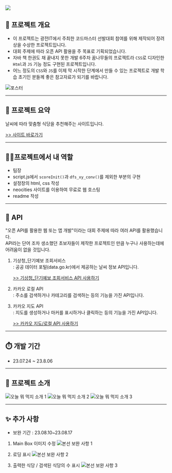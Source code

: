 ![](https://velog.velcdn.com/images/ksj0314/post/f86a16a4-c02c-4c3d-b211-f30c0a81a767/image.png)

## 📗 프로젝트 개요

* 이 프로젝트는 광전IT에서 주최한 코드마스터 선발대회 참여를 위해 제작되어 장려상을 수상한 프로젝트입니다.
* 대회 주제에 따라 오픈 API 활용을 주 목표로 기획되었습니다.
* 자바 책 한권도 채 끝내지 못한 개발 6주차 꿈나무들의 프로젝트라 `CSS`로 디자인한 `Html`과 `JS` 기능 정도 구현된 프로젝트입니다.
* 어느 정도의 `CSS`와 `JS`를 이제 막 시작한 단계에서 만들 수 있는 프로젝트로 개발 학습 초기인 분들께 좋은 참고자료가 되기를 바랍니다.

![포스터](https://github.com/KSJ0314/What_to_eat_today/assets/132119447/57485485-6056-4341-bde7-5ab5d55ddeaa)

---

## 📘 프로젝트 요약
날씨에 따라 맞춤형 식당을 추천해주는 사이트입니다.

[>> 사이트 바로가기](https://cmkj0314.neocities.org/)

---

## 👨‍💻프로젝트에서 내 역할

* 팀장
* script.js에서 `scoreInit()`과 `dfs_xy_conv()`를 제외한 부분의 구현
* 설정창의 html, css 작성
* neocities 사이트를 이용하여 무료로 웹 호스팅
* readme 작성

---

## 📕 API

"오픈 API를 활용한 웹 또는 앱 개발"이라는 대회 주제에 따라 여러 API를 활용했습니다.<br/>
API라는 단어 조차 생소했던 초보자들이 제작한 프로젝트인 만큼 누구나 사용하는데에 어려움이 없을 것입니다.

1. 기상청_단기예보 조회서비스<br/>
   : 공공 데이터 포털(data.go.kr)에서 제공하는 날씨 정보 API입니다.
   
   [>> 기상청_단기예보 조회서비스 API 사용하기](https://velog.io/@ksj0314/%EA%B8%B0%EC%83%81%EC%B2%AD%EB%8B%A8%EA%B8%B0%EC%98%88%EB%B3%B4-%EC%A1%B0%ED%9A%8C%EC%84%9C%EB%B9%84%EC%8A%A4-API-%EC%82%AC%EC%9A%A9%ED%95%98%EA%B8%B0)

3. 카카오 로컬 API<br/>
   : 주소를 검색하거나 카테고리를 검색하는 등의 기능을 가진 API입니다.

4. 카카오 지도 API<br/>
   : 지도를 생성하거나 마커를 표시하거나 클릭하는 등의 기능을 가진 API입니다.

   [>> 카카오 지도/로컬 API 사용하기](https://velog.io/@ksj0314/JavaScript-%EC%B9%B4%EC%B9%B4%EC%98%A4-API-%EC%82%AC%EC%9A%A9%ED%95%98%EA%B8%B0)

---

## ⏱️ 개발 기간
* 23.07.24 ~ 23.8.06

---

## 📙 프로젝트 소개

![오늘 뭐 먹지 소개 1](https://github.com/KSJ0314/codemasickdang/assets/132119447/97d1cd33-f624-416e-b039-25c3aaba6018)
![오늘 뭐 먹지 소개 2](https://github.com/KSJ0314/codemasickdang/assets/132119447/5e3f0299-12ba-4b79-9473-5d80d5d259a6)
![오늘 뭐 먹지 소개 3](https://github.com/KSJ0314/codemasickdang/assets/132119447/bcac43fc-80aa-48de-ba24-54c143d369a2)

---

## ✨ 추가 사항

* 보완 기간 : 23.08.10~23.08.17

1. Main Box 이미지 수정
![본선 보완 사항 1](https://github.com/KSJ0314/codemasickdang/assets/132119447/581c6c75-758e-41e6-9c3d-1bcad83c0d86)

2. 로딩 표시
![본선 보완 사항 2](https://github.com/KSJ0314/codemasickdang/assets/132119447/31da93c2-a542-4631-a5fb-b5c95f0ccc7d)

3. 출력한 식당 / 검색된 식당의 수 표시
![본선 보완 사항 3](https://github.com/KSJ0314/codemasickdang/assets/132119447/32db7263-6c04-4a76-bcb6-91e1f9dd4f03)

